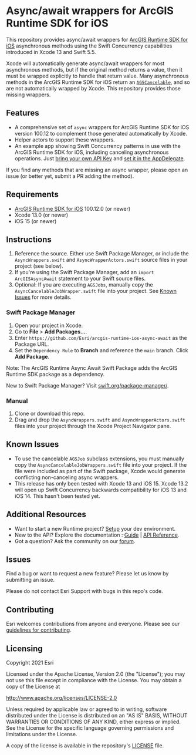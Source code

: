 Async/await wrappers for ArcGIS Runtime SDK for iOS 
===================================================

This repository provides async/await wrappers for [ArcGIS Runtime SDK for iOS](https://developers.arcgis.com/ios/) asynchronous methods using the Swift Concurrency capabilities introduced in Xcode 13 and Swift 5.5.

Xcode will automatically generate async/await wrappers for most asynchronous methods, but if the original method returns a value, then it must be wrapped explicitly to handle that return value. Many asynchronous methods in the ArcGIS Runtime SDK for iOS return an [`AGSCancelable`](https://developers.arcgis.com/ios/api-reference/protocol_a_g_s_cancelable-p.html), and so are not automatically wrapped by Xcode. This repository provides those missing wrappers.

## Features

* A comprehensive set of `async` wrappers for ArcGIS Runtime SDK for iOS version 100.12 to complement those generated automatically by Xcode.
* Helper actors to support these wrappers.
* An example app showing Swift Concurrency patterns in use with the ArcGIS Runtime SDK for iOS, including canceling asynchronous operations. Just [bring your own API Key](https://developers.arcgis.com/api-keys) and [set it in the AppDelegate](Examples/ArcGISRuntimeAsync/ArcGISRuntimeAsync/AppDelegate.swift#L25).

If you find any methods that are missing an async wrapper, please open an issue (or better yet, submit a PR adding the method).

## Requirements

* [ArcGIS Runtime SDK for iOS](https://developers.arcgis.com/ios/) 100.12.0 (or newer)
* Xcode 13.0 (or newer)
* iOS 15 (or newer)

## Instructions

1. Reference the source. Either use Swift Package Manager, or include the `AsyncWrappers.swift` and `AsyncWrapperActors.swift` source files in your project (see below).
2. If you're using the Swift Package Manager, add an `import ArcGISAsyncAwait` statement to your Swift source files.
3. Optional: If you are executing `AGSJobs`, manually copy the `AsyncCancelableJobWrapper.swift` file into your project. See [Known Issues](#known-issues) for more details.

### Swift Package Manager

 1. Open your project in Xcode.
 2. Go to **File** > **Add Packages…**.
 3. Enter `https://github.com/Esri/arcgis-runtime-ios-async-await` as the Package URL.
 4. Set the `Dependency Rule` to **Branch** and reference the `main` branch. Click **Add Package**.
 
 Note: The ArcGIS Runtime Async Await Swift Package adds the ArcGIS Runtime SDK package as a dependency.

 New to Swift Package Manager? Visit [swift.org/package-manager/](https://swift.org/package-manager/).

### Manual

 1. Clone or download this repo.
 2. Drag and drop the `AsyncWrappers.swift` and `AsyncWrapperActors.swift` files into your project through the Xcode Project Navigator pane.

## Known Issues
* To use the cancelable `AGSJob` subclass extensions, you must manually copy the `AsyncCancelableJobWrappers.swift` file into your project. If the file were included as part of the Swift package, Xcode would generate conflicting non-canceling async wrappers.
* This release has only been tested with Xcode 13 and iOS 15. Xcode 13.2 will open up Swift Concurrency backwards compatibility for iOS 13 and iOS 14. This hasn't been tested yet.

## Additional Resources

* Want to start a new Runtime project? [Setup](https://developers.arcgis.com/ios/get-started) your dev environment.
* New to the API? Explore the documentation : [Guide](https://developers.arcgis.com/ios/) | [API Reference](https://developers.arcgis.com/ios/api-reference/).
* Got a question? Ask the community on our [forum](https://community.esri.com/t5/arcgis-runtime-sdk-for-ios-questions/bd-p/arcgis-runtime-sdk-for-ios-questions).

## Issues

Find a bug or want to request a new feature? Please let us know by submitting an issue.

Please do not contact Esri Support with bugs in this repo's code.

## Contributing

Esri welcomes contributions from anyone and everyone. Please see our [guidelines for contributing](https://github.com/esri/contributing).

## Licensing

Copyright 2021 Esri

Licensed under the Apache License, Version 2.0 (the "License");
you may not use this file except in compliance with the License.
You may obtain a copy of the License at

   http://www.apache.org/licenses/LICENSE-2.0

Unless required by applicable law or agreed to in writing, software
distributed under the License is distributed on an "AS IS" BASIS,
WITHOUT WARRANTIES OR CONDITIONS OF ANY KIND, either express or implied.
See the License for the specific language governing permissions and
limitations under the License.

A copy of the license is available in the repository's [LICENSE](LICENSE) file.

